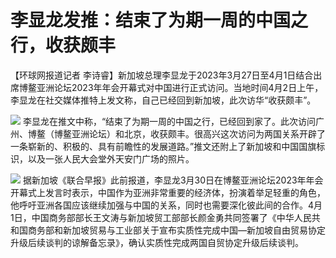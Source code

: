 # 李显龙发推：结束了为期一周的中国之行，收获颇丰

【环球网报道记者
李诗睿】新加坡总理李显龙于2023年3月27日至4月1日结合出席博鳌亚洲论坛2023年年会开幕式对中国进行正式访问。当地时间4月2日上午，李显龙在社交媒体推特上发文称，自己已经回到新加坡，此次访华“收获颇丰”。

![](https://inews.gtimg.com/om_bt/OYLSv69O78l-gQq4P0xl-F7wi_RIE7dnnbT4-Ckwx-qP8AA/1000)
李显龙在推文中称，“结束了为期一周的中国之行，已经回到家了。此次访问广州、博鳌（博鳌亚洲论坛）和北京，收获颇丰。很高兴这次访问为两国关系开辟了一条崭新的、积极的、具有前瞻性的发展道路。”推文还附上了新加坡和中国国旗标识，以及一张人民大会堂外天安门广场的照片。

![](https://inews.gtimg.com/om_bt/O6ZwDtnWTJpb3W7NB02i-n8bS17I0oXJJjdt3v0xBQF4QAA/1000)
据新加坡《联合早报》此前报道，李显龙3月30日在博鳌亚洲论坛2023年年会开幕式上发言时表示，中国作为亚洲非常重要的经济体，扮演着举足轻重的角色，他呼吁亚洲各国应该继续加强与中国的关系，同时也需要深化彼此间的合作。4月1日，中国商务部部长王文涛与新加坡贸工部部长颜金勇共同签署了《中华人民共和国商务部和新加坡贸易与工业部关于宣布实质性完成中国—新加坡自由贸易协定升级后续谈判的谅解备忘录》，确认实质性完成两国自贸协定升级后续谈判。

